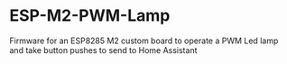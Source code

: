 # ESP-M2-PWM-Lamp
Firmware for an ESP8285 M2 custom board to operate a PWM Led lamp and take button pushes to send to Home Assistant
